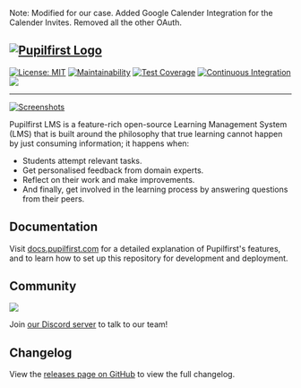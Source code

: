 Note:
Modified for our case.
Added Google Calender Integration for the Calender Invites.
Removed all the other OAuth.

## [![Pupilfirst Logo](https://public-assets.sv.co/random/201908/pupilfirst-logo-300px.png "Pupilfirst Logo")](https://lms.pupilfirst.org)

[![License: MIT](https://img.shields.io/badge/license-MIT-informational)](https://github.com/pupilfirst/pupilfirst/blob/master/LICENSE)
[![Maintainability](https://api.codeclimate.com/v1/badges/5a4e81245df6ef5b946b/maintainability)](https://codeclimate.com/github/pupilfirst/pupilfirst/maintainability)
[![Test Coverage](https://api.codeclimate.com/v1/badges/5a4e81245df6ef5b946b/test_coverage)](https://codeclimate.com/github/pupilfirst/pupilfirst/test_coverage)
[![Continuous Integration](https://github.com/pupilfirst/pupilfirst/workflows/Continuous%20Integration/badge.svg?branch=master)](https://github.com/pupilfirst/pupilfirst/actions?query=workflow%3A%22Continuous+Integration%22)
[![](https://dcbadge.vercel.app/api/server/Sh67Tca?style=flat)](https://discord.gg/Sh67Tca)

---

[![Screenshots](https://public-assets.sv.co/random/201909/pupilfirst-screenshots.png)](https://lms.pupilfirst.org)

Pupilfirst LMS is a feature-rich open-source Learning Management System (LMS) that is built around the philosophy that
true learning cannot happen by just consuming information; it happens when:

- Students attempt relevant tasks.
- Get personalised feedback from domain experts.
- Reflect on their work and make improvements.
- And finally, get involved in the learning process by answering questions from their peers.

## Documentation

Visit [docs.pupilfirst.com](https://docs.pupilfirst.com) for a detailed explanation of Pupilfirst's features, and to learn how to set up this repository for development and deployment.

## Community

[![](https://dcbadge.vercel.app/api/server/Sh67Tca?theme=discord-inverted)](https://discord.gg/Sh67Tca)

Join [our Discord server](https://discord.gg/Sh67Tca) to talk to our team!

## Changelog

View the [releases page on GitHub](https://github.com/pupilfirst/pupilfirst/releases) to view the full changelog.
